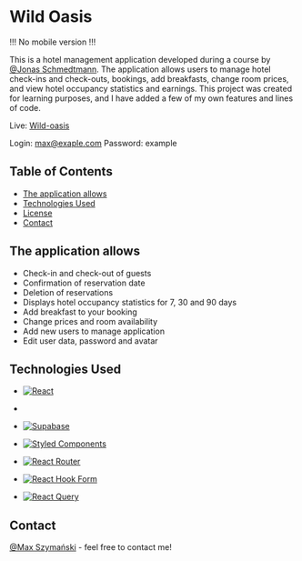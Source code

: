 
# Wild Oasis

!!! No mobile version !!!

This is a hotel management application developed during a course by [@Jonas Schmedtmann](https://github.com/jonasschmedtmann).
The application allows users to manage hotel check-ins and check-outs, bookings, add breakfasts, change room prices, and view hotel occupancy statistics and earnings. 
This project was created for learning purposes, and I have added a few of my own features and lines of code.

Live: [Wild-oasis](https://bookings-wild.netlify.app)

Login: max@exaple.com
Password: example


## Table of Contents

- [The application allows](#the-application-allows)
- [Technologies Used](#technologies-used)
- [License](#license)
- [Contact](#contact)


## The application allows

- Check-in and check-out of guests
- Confirmation of reservation date
- Deletion of reservations
- Displays hotel occupancy statistics for 7, 30 and 90 days
- Add breakfast to your booking
- Change prices and room availability
- Add new users to manage application
- Edit user data, password and avatar


## Technologies Used

- [![React](https://img.shields.io/badge/react-%2320232a.svg?style=for-the-badge&logo=react&logoColor=%2361DAFB)](https://react.dev)
- 
- [![Supabase](https://img.shields.io/badge/Supabase-3ECF8E?style=for-the-badge&logo=supabase&logoColor=white)](https://supabase.com/)
  
- [![Styled Components](https://img.shields.io/badge/styled--components-DB7093?style=for-the-badge&logo=styled-components&logoColor=white)](https://styled-components.com/)
  
- [![React Router](https://img.shields.io/badge/React_Router-CA4245?style=for-the-badge&logo=react-router&logoColor=white)](https://reactrouter.com/en/main)
  
- [![React Hook Form](https://img.shields.io/badge/React%20Hook%20Form-%23EC5990.svg?style=for-the-badge&logo=reacthookform&logoColor=white)](https://react-hook-form.com/)
  
- [![React Query](https://img.shields.io/badge/-React%20Query-FF4154?style=for-the-badge&logo=react%20query&logoColor=white)](https://tanstack.com/query/latest)
  

## Contact

[@Max Szymański](https://maxszymanski.pl) - feel free to contact me!

